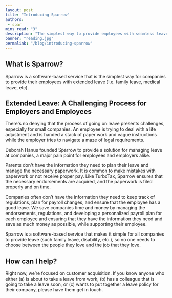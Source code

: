 ```yaml
---
layout: post
title: "Introducing Sparrow"
authors:
 - spar
mins_read: "3"
description: "The simplest way to provide employees with seamless leave."
banner: "reading.jpg"
permalink: "/blog/introducing-sparrow"
---
```


## What is Sparrow?

Sparrow is a software-based service that is the simplest way for companies to provide their employees with extended leave (i.e. family leave, medical leave, etc).


## Extended Leave: A Challenging Process for Employers and Employees

There's no denying that the process of going on leave presents challenges, especially for small companies. An employee is trying to deal with a life adjustment and is handed a stack of paper work and vague instructions while the employer tries to navigate a maze of legal requirements.

Deborah Hanus founded Sparrow to provide a solution for managing leave at companies, a major pain point for employees and employers alike.

Parents don't have the information they need to plan their leave and manage the necessary paperwork.  It is common to make mistakes with paperwork or not receive proper pay. Like TurboTax, Sparrow ensures that the necessary endorsements are acquired, and the paperwork is filed properly and on time.

Companies often don’t have the information they need to keep track of regulations, plan for payroll changes, and ensure that the employee has a good leave. We save companies time and money by managing the endorsements, regulations, and developing a personalized payroll plan for each employee and ensuring that they have the information they need and save as much money as possible, while supporting their employee.

<div class="blog-post-quote-wrapper">
  <div class="quote">
    Sparrow is a software-based service that makes it simple for all companies to provide leave (such family leave, disability, etc.), so no one needs to choose between the people they love and the job that they love.
  </div>
</div>

## How can I help?

Right now, we’re focused on customer acquisition. If you know anyone who either (a) is about to take a leave from work, (b) has a colleague that is going to take a leave soon, or (c) wants to put together a leave policy for their company, please have them get in touch.
